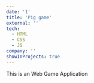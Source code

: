 ```yaml
---
date: '1'
title: 'Pig game'
external: ''
tech:
  - HTML
  - CSS
  - JS
company: ''
showInProjects: true
---
```


This is an Web Game Application
